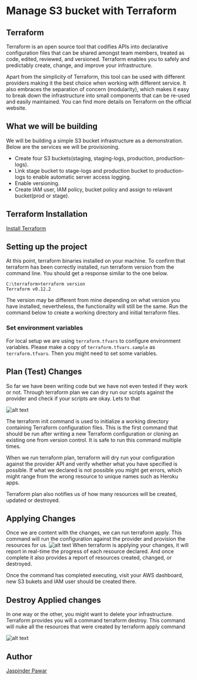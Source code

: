 # Manage S3 bucket with Terraform

## Terraform
Terraform is an open source tool that codifies APIs into declarative configuration files that can be shared amongst team members, treated as code, edited, reviewed, and versioned. Terraform enables you to safely and predictably create, change, and improve your infrastructure.

Apart from the simplicity of Terraform, this tool can be used with different providers making it the best choice when working with different service. It also embraces the separation of concern (modularity), which makes it easy to break down the infrastructure into small components that can be re-used and easily maintained. You can find more details on Terraform on the official website.

## What we will be building
 We will be building a simple S3 bucket infrastructure as a demonstration. Below are the services we will be provisioning.

  - Create four S3 buckets(staging, staging-logs, production, production-logs).
  - Link stage bucket to stage-logs and production bucket to production-logs to enable automatic server access logging.
  - Enable versioning.
  - Create IAM user, IAM policy, bucket policy and assign to relavant bucket(prod or stage).
    
## Terraform Installation
  [Install Terraform](https://learn.hashicorp.com/terraform/getting-started/install.html)

## Setting up the project
At this point, terraform binaries installed on your machine. To confirm that terraform has been correctly installed, run terraform version from the command line. You should get a response similar to the one below.
```
C:\terraform>terraform version
Terraform v0.12.2
```
The version may be different from mine depending on what version you have installed, nevertheless, the functionality will still be the same. Run the command below to create a working directory and initial terraform files.

### Set environment variables
For local setup we are using `terraform.tfvars` to configure environment variables.
Please make a copy of `terraform.tfvars.sample` as `terraform.tfvars`. Then you might need to set some variables.

## Plan (Test) Changes
So far we have been writing code but we have not even tested if they work or not. Through terraform plan we can dry run our scripts against the provider and check if your scripts are okay. Lets to that

![alt text](https://cdn-images-1.medium.com/max/1600/1*mc6GrUwoFoYMe8bxD8iGSA.png)

The terraform init command is used to initialize a working directory containing Terraform configuration files. This is the first command that should be run after writing a new Terraform configuration or cloning an existing one from version control. It is safe to run this command multiple times.

When we run terraform plan, terraform will dry run your configuration against the provider API and verify whether what you have specified is possible. If what we declared is not possible you might get errors, which might range from the wrong resource to unique names such as Heroku apps.

Terraform plan also notifies us of how many resources will be created, updated or destroyed.

## Applying Changes
Once we are content with the changes, we can run terraform apply. This command will run the configuration against the provider and provision the resources for us.
![alt text](https://cdn-images-1.medium.com/max/1400/1*wE8_7fTdve5xZm8yteDgQg.png)
When terraform is applying your changes, it will report in real-time the progress of each resource declared. And once complete it also provides a report of resources created, changed, or destroyed.

Once the command has completed executing, visit your AWS  dashboard, new S3 bukets and IAM user  should be created there.



## Destroy Applied changes
In one way or the other, you might want to delete your infrastructure. Terraform provides you will a command terraform destroy. This command will nuke all the resources that were created by terraform apply command

![alt text](https://cdn-images-1.medium.com/max/800/1*GOHWpRkiH1A8OjuV-p4tMw.png)


## Author
  [Jaspinder Pawar](https://github.com/JaspinderPawar)
